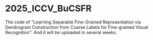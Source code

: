 # 2025_ICCV_BuCSFR
The code of "Learning Separable Fine-Grained Representation via Dendrogram Construction from Coarse Labels for Fine-grained Visual Recognition". And it will be uploaded in several weeks.
